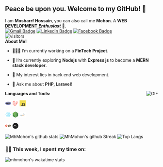 ## Peace be upon you. Welcome to my GitHub! 👋
I am **Mosharrf Hossain**,  you can also call me **Mohon**.
A **WEB DEVELOPMENT** ***Enthusiast*** 🚀.
<br>
 [![Gmail Badge](https://img.shields.io/badge/-mohon.diit33@gmail.com-c14438?style=flat-square&logo=Gmail&logoColor=white&link=mailto:mohon.diit33@gmail.com)](mailto:mohon.diit33@gmail.com) [![Linkedin Badge](https://img.shields.io/badge/-mhmohon-blue?style=flat-square&logo=Linkedin&logoColor=white&link=https://www.linkedin.com/in/mhmohon)](https://www.linkedin.com/in/mhmohon) [![Facebook Badge](https://img.shields.io/badge/-mhmohon-blue?style=flat-square&logo=Facebook&logoColor=white&link=https://www.facebook.com/mh.mohon.71)](https://www.facebook.com/mh.mohon.71)
 <br>
 ![visitors](https://visitor-badge.laobi.icu/badge?page_id=mhmohon)
 <br>
**About Me!**

- 👨🏽‍💻 I’m currently working on a **FinTech Project**.
- 🌱 I’m currently exploring **Nodejs** with **Express js** to become a **MERN stack developer**. 
- 🤔 My interest lies in back end web development.
- 💬 Ask me about **PHP, Laravel**!

  <img align="right" alt="GIF" src="https://i.pinimg.com/originals/e4/26/70/e426702edf874b181aced1e2fa5c6cde.gif" />

**Languages and Tools:**  


<code><img height="20" src="https://raw.githubusercontent.com/github/explore/80688e429a7d4ef2fca1e82350fe8e3517d3494d/topics/php/php.png"></code>
<code><img height="20" src="https://raw.githubusercontent.com/github/explore/80688e429a7d4ef2fca1e82350fe8e3517d3494d/topics/laravel/laravel.png"></code>
<code><img height="20" src="https://raw.githubusercontent.com/github/explore/80688e429a7d4ef2fca1e82350fe8e3517d3494d/topics/javascript/javascript.png"></code>

<code><img height="20" src="https://raw.githubusercontent.com/github/explore/80688e429a7d4ef2fca1e82350fe8e3517d3494d/topics/react/react.png"></code>
<code><img height="20" src="https://raw.githubusercontent.com/github/explore/80688e429a7d4ef2fca1e82350fe8e3517d3494d/topics/nodejs/nodejs.png"></code>
<code><img height="20" src="https://raw.githubusercontent.com/github/explore/80688e429a7d4ef2fca1e82350fe8e3517d3494d/topics/mysql/mysql.png"></code>

<code><img height="20" src="https://raw.githubusercontent.com/github/explore/80688e429a7d4ef2fca1e82350fe8e3517d3494d/topics/git/git.png"></code>
<code><img height="20" src="https://raw.githubusercontent.com/github/explore/80688e429a7d4ef2fca1e82350fe8e3517d3494d/topics/terminal/terminal.png"></code>
<br>

![MhMohon's github stats](https://github-readme-stats.vercel.app/api?username=mhmohon&show_icons=true&theme=shades-of-purple&icon_color=fad000&count_private=true)
![MhMohon's github Streak](https://github-readme-streak-stats.herokuapp.com/?user=mhmohon&count_private=true&theme=radical) ![Top Langs](https://github-readme-stats.vercel.app/api/top-langs/?username=mhmohon&layout=compact&theme=shades-of-purple&icon_color=fad000)
### 🧑‍💻  This week, I spent my time on:
![mhmohon's wakatime stats](https://github-readme-stats.vercel.app/api/wakatime?username=mhmohon&line_height=27&title_color=6aa6f8&text_color=8a919a&icon_color=6aa6f8&bg_color=0e1116)

